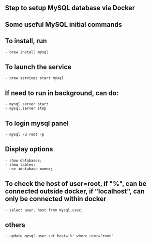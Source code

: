 ## Step to setup MySQL database via Docker
## Some useful MySQL initial commands


## To install, run
    - brew install mysql

## To launch the service
    - brew services start mysql

## If need to run in background, can do:
    - mysql.server start
    - mysql.server stop

## To login mysql panel
    - mysql -u root -p

## Display options
    - show databases;
    - show tables;
    - use <database name>;

## To check the host of user=root, if "%", can be connected outside docker, if "localhost", can only be connected within docker
    - select user, host from mysql.user;

## others
    - update mysql.user set host='%' where user='root'
